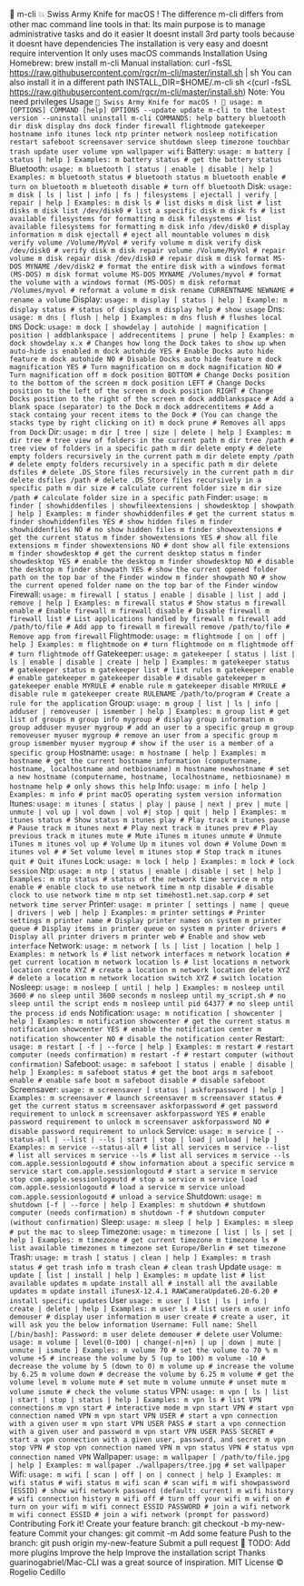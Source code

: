  m-cli :boom: Swiss Army Knife for macOS ! The difference m-cli differs from other mac command line tools in that: Its main purpose is to manage administrative tasks and do it easier It doesnt install 3rd party tools because it doesnt have dependencies The installation is very easy and doesnt require intervention It only uses macOS commands Installation Using Homebrew: brew install m-cli Manual installation: curl -fsSL https://raw.githubusercontent.com/rgcr/m-cli/master/install.sh | sh You can also install it in a different path INSTALL_DIR=$HOME/.m-cli sh <(curl -fsSL https://raw.githubusercontent.com/rgcr/m-cli/master/install.sh) Note: You need privileges Usage ```  Swiss Army Knife for macOS !  usage: m [OPTIONS] COMMAND [help] OPTIONS --update update m-cli to the latest version --uninstall uninstall m-cli COMMANDS: help battery bluetooth dir disk display dns dock finder firewall flightmode gatekeeper hostname info itunes lock ntp printer network nosleep notification restart safeboot screensaver service shutdown sleep timezone touchbar trash update user volume vpn wallpaper wifi ``` Battery: ``` usage: m battery [ status | help ] Examples: m battery status # get the battery status ``` Bluetooth: ``` usage: m bluetooth [ status | enable | disable | help ] Examples: m bluetooth status # bluetooth status m bluetooth enable # turn on bluetooth m bluetooth disable # turn off bluetooth ``` Disk: ``` usage: m disk [ ls | list | info | fs | filesystems | ejectall | verify | repair | help ] Examples: m disk ls # list disks m disk list # list disks m disk list /dev/disk0 # list a specific disk m disk fs # list available filesystems for formatting m disk filesystems # list available filesystems for formatting m disk info /dev/disk0 # display information m disk ejectall # eject all mountable volumes m disk verify volume /Volume/MyVol # verify volume m disk verify disk /dev/disk0 # verify disk m disk repair volume /Volume/MyVol # repair volume m disk repair disk /dev/disk0 # repair disk m disk format MS-DOS MYNAME /dev/disk2 # format the entire disk with a windows format (MS-DOS) m disk format volume MS-DOS MYNAME /Volumes/myvol # format the volume with a windows format (MS-DOS) m disk reformat /Volumes/myvol # reformat a volume m disk rename CURRENTNAME NEWNAME # rename a volume ``` Display: ``` usage: m display [ status | help ] Example: m display status # status of displays m display help # show usage ``` Dns: ``` usage: m dns [ flush | help ] Examples: m dns flush # flushes local DNS ``` Dock: ``` usage: m dock [ showdelay | autohide | magnification | position | addblankspace | addrecentitems | prune | help ] Examples: m dock showdelay x.x # Changes how long the Dock takes to show up when auto-hide is enabled m dock autohide YES # Enable Docks auto hide feature m dock autohide NO # Disable Docks auto hide feature m dock magnification YES # Turn magnification on m dock magnification NO # Turn magnification off m dock position BOTTOM # Change Docks position to the bottom of the screen m dock position LEFT # Change Docks position to the left of the screen m dock position RIGHT # Change Docks position to the right of the screen m dock addblankspace # Add a blank space (separator) to the Dock m dock addrecentitems # Add a stack containg your recent items to the Dock # (You can change the stacks type by right clicking on it) m dock prune # Removes all apps from Dock ``` Dir: ``` usage: m dir [ tree | size | delete | help ] Examples: m dir tree # tree view of folders in the current path m dir tree /path # tree view of folders in a specific path m dir delete empty # delete empty folders recursively in the current path m dir delete empty /path # delete empty folders recursively in a specific path m dir delete dsfiles # delete .DS_Store files recursively in the current path m dir delete dsfiles /path # delete .DS_Store files recursively in a specific path m dir size # calculate current folder size m dir size /path # calculate folder size in a specific path ``` Finder: ``` usage: m finder [ showhiddenfiles | showfileextensions | showdesktop | showpath | help ] Examples: m finder showhiddenfiles # get the current status m finder showhiddenfiles YES # show hidden files m finder showhiddenfiles NO # no show hidden files m finder showextensions # get the current status m finder showextensions YES # show all file extensions m finder showextensions NO # dont show all file extensions m finder showdesktop # get the current desktop status m finder showdesktop YES # enable the desktop m finder showdesktop NO # disable the desktop m finder showpath YES # show the current opened folder path on the top bar of the Finder window m finder showpath NO # show the current opened folder name on the top bar of the Finder window ``` Firewall: ``` usage: m firewall [ status | enable | disable | list | add | remove | help ] Examples: m firewall status # Show status m firewall enable # Enable firewall m firewall disable # Disable firewall m firewall list # List applications handled by firewall m firewall add /path/to/file # Add app to firewall m firewall remove /path/to/file # Remove app from firewall ``` Flightmode: ``` usage: m flightmode [ on | off | help ] Examples: m flightmode on # turn flightmode on m flightmode off # turn flightmode off ``` Gatekeeper: ``` usage: m gatekeeper [ status | list | ls | enable | disable | create | help ] Examples: m gatekeeper status # gatekeeper status m gatekeeper list # list rules m gatekeeper enable # enable gatekeeper m gatekeeper disable # disable gatekeeper m gatekeeper enable MYRULE # enable rule m gatekeeper disable MYRULE # disable rule m gatekeeper create RULENAME /path/to/program # Create a rule for the application ``` Group: ``` usage: m group [ list | ls | info | adduser | removeuser | ismember | help ] Examples: m group list # get list of groups m group info mygroup # display group information m group adduser myuser mygroup # add an user to a specific group m group removeuser myuser mygroup # remove an user from a specific group m group ismember myuser mygroup # show if the user is a member of a specific group ``` Hostname: ``` usage: m hostname [ help ] Examples: m hostname # get the current hostname information (computername, hostname, localhostname and netbiosname) m hostname newhostname # set a new hostname (computername, hostname, localhostname, netbiosname) m hostname help # only shows this help ``` Info: ``` usage: m info [ help ] Examples: m info # print macOS operating system version information ``` Itunes: ``` usage: m itunes [ status | play | pause | next | prev | mute | unmute | vol up | vol down | vol #| stop | quit | help ] Examples: m itunes status # Show status m itunes play # Play track m itunes pause # Pause track m itunes next # Play next track m itunes prev # Play previous track m itunes mute # Mute iTunes m itunes unmute # Unmute iTunes m itunes vol up # Volume Up m itunes vol down # Volume Down m itunes vol # # Set volume level m itunes stop # Stop track m itunes quit # Quit iTunes ``` Lock: ``` usage: m lock [ help ] Examples: m lock # lock session ``` Ntp: ``` usage: m ntp [ status | enable | disable | set | help ] Examples: m ntp status # status of the network time service m ntp enable # enable clock to use network time m ntp disable # disable clock to use network time m ntp set timehost1.net.sap.corp # set network time server ``` Printer: ``` usage: m printer [ settings | name | queue | drivers | web | help ] Examples: m printer settings # Printer settings m printer name # Display printer names on system m printer queue # Display items in printer queue on system m printer drivers # Display all printer drivers m printer web # Enable and show web interface ``` Network: ``` usage: m network [ ls | list | location | help ] Examples: m network ls # list network interfaces m network location # get current location m network location ls # list locations m network location create XYZ # create a location m network location delete XYZ # delete a location m network location switch XYZ # switch location ``` Nosleep: ``` usage: m nosleep [ until | help ] Examples: m nosleep until 3600 # no sleep until 3600 seconds m nosleep until my_script.sh # no sleep until the script ends m nosleep until pid 64377 # no sleep until the process id ends ``` Notification: ``` usage: m notification [ showcenter | help ] Examples: m notification showcenter # get the current status m notification showcenter YES # enable the notification center m notification showcenter NO # disable the notification center ``` Restart: ``` usage: m restart [ -f | --force | help ] Examples: m restart # restart computer (needs confirmation) m restart -f # restart computer (without confirmation) ``` Safeboot: ``` usage: m safeboot [ status | enable | disable | help ] Examples: m safeboot status # get the boot args m safeboot enable # enable safe boot m safeboot disable # disable safeboot ``` Screensaver: ``` usage: m screensaver [ status | askforpassword | help ] Examples: m screensaver # launch screensaver m screensaver status # get the current status m screensaver askforpassword # get password requirement to unlock m screensaver askforpassword YES # enable password requirement to unlock m screensaver askforpassword NO # disable password requirement to unlock ``` Service: ``` usage: m service [ --status-all | --list | --ls | start | stop | load | unload | help ] Examples: m service --status-all # list all services m service --list # list all services m service --ls # list all services m service --ls com.apple.sessionlogoutd # show information about a specific service m service start com.apple.sessionlogoutd # start a service m service stop com.apple.sessionlogoutd # stop a service m service load com.apple.sessionlogoutd # load a service m service unload com.apple.sessionlogoutd # unload a service ``` Shutdown: ``` usage: m shutdown [-f | --force | help ] Examples: m shutdown # shutdown computer (needs confirmation) m shutdown -f # shutdown computer (without confirmation) ``` Sleep: ``` usage: m sleep [ help ] Examples: m sleep # put the mac to sleep ``` Timezone: ``` usage: m timezone [ list | ls | set | help ] Examples: m timezone # get current timezone m timezone ls # list available timezones m timezone set Europe/Berlin # set timezone ``` Trash: ``` usage: m trash [ status | clean | help ] Examples: m trash status # get trash info m trash clean # clean trash ``` Update ``` usage: m update [ list | install | help ] Examples: m update list # list available updates m update install all # install all the available updates m update install iTunesX-12.4.1 RAWCameraUpdate6.20-6.20 # install specific updates ``` User ``` usage: m user [ list | ls | info | create | delete | help ] Examples: m user ls # list users m user info demouser # display user information m user create # create a user, it will ask you the below information Username: Full name: Shell [/bin/bash]: Password: m user delete demouser # delete user ``` Volume: ``` usage: m volume [ level(0-100) | change(-n|+n) | up | down | mute | unmute | ismute ] Examples: m volume 70 # set the volume to 70 % m volume +5 # increase the volume by 5 (up to 100) m volume -10 # decrease the volume by 5 (down to 0) m volume up # increase the volume by 6.25 m volume down # decrease the volume by 6.25 m volume # get the volume level m volume mute # set mute m volume unmute # unset mute m volume ismute # check the volume status ``` VPN: ``` usage: m vpn [ ls | list | start | stop | status | help ] Examples: m vpn ls # list VPN connections m vpn start # interactive mode m vpn start VPN # start vpn connection named VPN m vpn start VPN USER # start a vpn connection with a given user m vpn start VPN USER PASS # start a vpn connection with a given user and password m vpn start VPN USER PASS SECRET # start a vpn connection with a given user, password, and secret m vpn stop VPN # stop vpn connection named VPN m vpn status VPN # status vpn connection named VPN ``` Wallpaper: ``` usage: m wallpaper [ /path/to/file.jpg | help ] Examples: m wallpaper ./wallpapers/tree.jpg # set wallpaper ``` Wifi: ``` usage: m wifi [ scan | off | on | connect | help ] Examples: m wifi status # wifi status m wifi scan # scan wifi m wifi showpassword [ESSID] # show wifi network password (default: current) m wifi history # wifi connection history m wifi off # turn off your wifi m wifi on # turn on your wifi m wifi connect ESSID PASSWORD # join a wifi network m wifi connect ESSID # join a wifi network (prompt for password) ``` Contributing Fork it! Create your feature branch: git checkout -b my-new-feature Commit your changes: git commit -m Add some feature Push to the branch: git push origin my-new-feature Submit a pull request :metal: TODO: Add more plugins Improve the help Improve the installation script Thanks guarinogabriel/Mac-CLI was a great source of inspiration. MIT License © Rogelio Cedillo